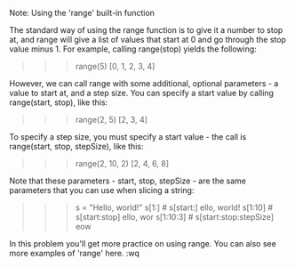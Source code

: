 
Note: Using the 'range' built-in function

The standard way of using the range function is to give it a number to stop at, and range will give a list of values that start at 0 and go through the stop value minus 1. For example, calling range(stop) yields the following:

>>> range(5)
[0, 1, 2, 3, 4]

However, we can call range with some additional, optional parameters - a value to start at, and a step size. You can specify a start value by calling range(start, stop), like this:

>>> range(2, 5)
[2, 3, 4]

To specify a step size, you must specify a start value - the call is range(start, stop, stepSize), like this:

>>> range(2, 10, 2)
[2, 4, 6, 8]

Note that these parameters - start, stop, stepSize - are the same parameters that you can use when slicing a string:

>>> s = "Hello, world!"
>>> s[1:] # s[start:]
ello, world!
>>> s[1:10] # s[start:stop]
ello, wor
>>> s[1:10:3] # s[start:stop:stepSize]
eow

In this problem you'll get more practice on using range. You can also see more examples of 'range' here.
:wq

